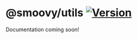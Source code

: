 # @smoovy/utils [![Version](https://flat.badgen.net/npm/v/@smoovy/utils)](https://www.npmjs.com/package/@smoovy/utils)
Documentation coming soon!